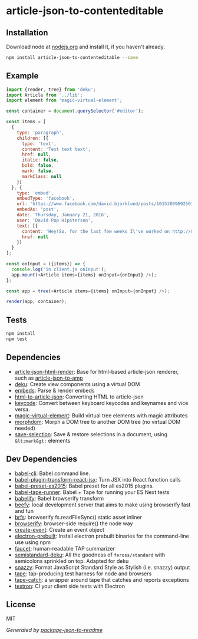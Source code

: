 # article-json-to-contenteditable

## Installation

Download node at [nodejs.org](http://nodejs.org) and install it, if you haven't already.

```sh
npm install article-json-to-contenteditable --save
```
## Example
```js
import {render, tree} from 'deku';
import Article from '../lib';
import element from 'magic-virtual-element';

const container = document.querySelector('#editor');

const items = [
  {
    type: 'paragraph',
    children: [{
      type: 'text',
      content: 'Text text text',
      href: null,
      italic: false,
      bold: false,
      mark: false,
      markClass: null
    }]
  }, {
    type: 'embed',
    embedType: 'facebook',
    url: 'https://www.facebook.com/david.bjorklund/posts/10153809692501070',
    embedAs: 'post',
    date: 'Thursday, January 21, 2016',
    user: 'David Pop Hipsterson',
    text: [{
      content: 'Hey!So, for the last few weeks I\'ve worked on http://mic.com/ - the new home for mic.com (on desktop) - please take a look :)',
      href: null
    }]
  }
];

const onInput = ({items}) => {
  console.log('in client.js onInput');
  app.mount(<Article items={items} onInput={onInput} />);
};

const app = tree(<Article items={items} onInput={onInput} />);

render(app, container);

```

## Tests

```sh
npm install
npm test
```

## Dependencies

- [article-json-html-render](https://github.com/micnews/article-json-html-render): Base for html-based article-json renderer, such as [article-json-to-amp](https://www.npmjs.com/package/article-json-to-amp)
- [deku](https://github.com/dekujs/deku): Create view components using a virtual DOM
- [embeds](https://github.com/micnews/embeds): Parse &amp; render embeds
- [html-to-article-json](https://github.com/micnews/html-to-article-json): Converting HTML to article-json
- [keycode](https://github.com/timoxley/keycode): Convert between keyboard keycodes and keynames and vice versa.
- [magic-virtual-element](https://github.com/dekujs/magic-virtual-element): Build virtual tree elements with magic attributes
- [morphdom](https://github.com/patrick-steele-idem/morphdom): Morph a DOM tree to another DOM tree (no virtual DOM needed)
- [save-selection](https://github.com/micnews/save-selection): Save &amp; restore selections in a document, using `&lt;mark&gt;` elements

## Dev Dependencies

- [babel-cli](https://github.com/babel/babel/tree/master/packages): Babel command line.
- [babel-plugin-transform-react-jsx](https://github.com/babel/babel/tree/master/packages): Turn JSX into React function calls
- [babel-preset-es2015](https://github.com/babel/babel/tree/master/packages): Babel preset for all es2015 plugins.
- [babel-tape-runner](https://github.com/wavded/babel-tape-runner): Babel + Tape for running your ES Next tests
- [babelify](https://github.com/babel/babelify): Babel browserify transform
- [beefy](https://github.com/chrisdickinson/beefy): local development server that aims to make using browserify fast and fun
- [brfs](https://github.com/substack/brfs): browserify fs.readFileSync() static asset inliner
- [browserify](https://github.com/substack/node-browserify): browser-side require() the node way
- [create-event](https://github.com/kenany/create-event): Create an event object
- [electron-prebuilt](https://github.com/electron-userland/electron-prebuilt): Install electron prebuilt binaries for the command-line use using npm
- [faucet](https://github.com/substack/faucet): human-readable TAP summarizer
- [semistandard-deku](https://github.com/micnews/semistandard-deku): All the goodness of `feross/standard` with semicolons sprinkled on top. Adapted for deku
- [snazzy](https://github.com/feross/snazzy): Format JavaScript Standard Style as Stylish (i.e. snazzy) output
- [tape](https://github.com/substack/tape): tap-producing test harness for node and browsers
- [tape-catch](https://github.com/michaelrhodes/tape-catch): a wrapper around tape that catches and reports exceptions
- [testron](https://github.com/shama/testron): CI your client side tests with Electron


## License

MIT

_Generated by [package-json-to-readme](https://github.com/zeke/package-json-to-readme)_

